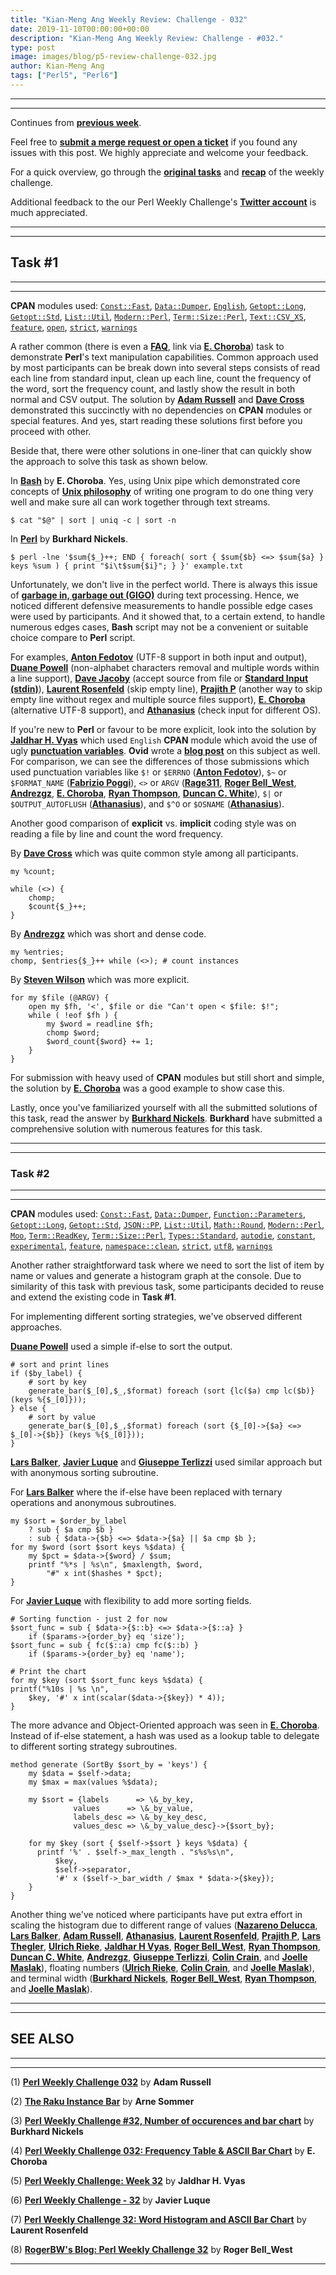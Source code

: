 ```yaml
---
title: "Kian-Meng Ang Weekly Review: Challenge - 032"
date: 2019-11-10T00:00:00+00:00
description: "Kian-Meng Ang Weekly Review: Challenge - #032."
type: post
image: images/blog/p5-review-challenge-032.jpg
author: Kian-Meng Ang
tags: ["Perl5", "Perl6"]
---
```

***
***
Continues from [**previous week**](/blog/review-challenge-031/).

Feel free to [**submit a merge request or open a ticket**](https://github.com/manwar/perlweeklychallenge) if you found any issues with this post. We highly appreciate and welcome your feedback.

For a quick overview, go through the [**original tasks**](/blog/perl-weekly-challenge-032/) and [**recap**](/blog/recap-challenge-032/) of the weekly challenge.

Additional feedback to the our Perl Weekly Challenge's [**Twitter account**](https://twitter.com/perlwchallenge?lang=en) is much appreciated.


***
***
## Task #1
***
***

**CPAN** modules used: [`Const::Fast`](https://metacpan.org/pod/Const::Fast), [`Data::Dumper`](https://metacpan.org/pod/Data::Dumper), [`English`](https://metacpan.org/pod/English), [`Getopt::Long`](https://metacpan.org/pod/Getopt::Long), [`Getopt::Std`](https://metacpan.org/pod/Getopt::Std), [`List::Util`](https://metacpan.org/pod/List::Util), [`Modern::Perl`](https://metacpan.org/pod/Modern::Perl), [`Term::Size::Perl`](https://metacpan.org/pod/Term::Size::Perl), [`Text::CSV_XS`](https://metacpan.org/pod/Text::CSV_XS), [`feature`](https://metacpan.org/pod/feature), [`open`](https://metacpan.org/pod/open), [`strict`](https://metacpan.org/pod/strict), [`warnings`](https://metacpan.org/pod/warnings)

A rather common (there is even a [**FAQ**](https://perldoc.pl/perlfaq6#How-can-I-print-out-a-word-frequency-or-line-frequency-summary), link via [**E. Choroba**](http://blogs.perl.org/users/e_choroba/2019/11/perl-weekly-challenge-032-frequency-table-ascii-bar-chart.html)) task to demonstrate **Perl**'s text manipulation capabilities. Common approach used by most participants can be break down into several steps consists of read each line from standard input, clean up each line, count the frequency of the word, sort the frequency count, and lastly show the result in both normal and CSV output. The solution by [**Adam Russell**](https://github.com/manwar/perlweeklychallenge-club/blob/master/challenge-032/adam-russell/perl5/ch-1.pl) and [**Dave Cross**](https://github.com/manwar/perlweeklychallenge-club/blob/master/challenge-032/dave-cross/perl5/ch-1.pl) demonstrated this succinctly with no dependencies on **CPAN** modules or special features. And yes, start reading these solutions first before you proceed with other.

Beside that, there were other solutions in one-liner that can quickly show the approach to solve this task as shown below.

In [**Bash**](http://blogs.perl.org/users/e_choroba/2019/11/perl-weekly-challenge-032-frequency-table-ascii-bar-chart.html) by **E. Choroba**. Yes, using Unix pipe which demonstrated core concepts of [**Unix philosophy**](https://en.wikipedia.org/wiki/Unix_philosophy) of writing one program to do one thing very well and make sure all can work together through text streams.

    $ cat "$@" | sort | uniq -c | sort -n

In [**Perl**](http://46.91.236.80:81/www/Perl/PWC/20191028_32/pwc32.html) by **Burkhard Nickels**.

    $ perl -lne '$sum{$_}++; END { foreach( sort { $sum{$b} <=> $sum{$a} } keys %sum ) { print "$i\t$sum{$i}"; } }' example.txt

Unfortunately, we don't live in the perfect world. There is always this issue of [**garbage in, garbage out (GIGO)**](https://en.wikipedia.org/wiki/Garbage_in,_garbage_out) during text processing. Hence, we noticed different defensive measurements to handle possible edge cases were used by participants. And it showed that, to a certain extend, to handle numerous edges cases, **Bash** script may not be a convenient or suitable choice compare to **Perl** script.

For examples, [**Anton Fedotov**](https://github.com/manwar/perlweeklychallenge-club/blob/master/challenge-032/anton-fedotov/perl5/ch-1.pl) (UTF-8 support in both input and output), [**Duane Powell**](https://github.com/manwar/perlweeklychallenge-club/blob/master/challenge-032/duane-powell/perl5/ch-1.pl) (non-alphabet characters removal and multiple words within a line support), [**Dave Jacoby**](https://github.com/manwar/perlweeklychallenge-club/blob/master/challenge-032/dave-jacoby/perl5/ch-1.pl) (accept source from file or [**Standard Input (stdin)**](https://en.wikipedia.org/wiki/Standard_streams#Standard_input_(stdin))), [**Laurent Rosenfeld**](https://github.com/manwar/perlweeklychallenge-club/blob/master/challenge-032/laurent-rosenfeld/perl5/ch-1.pl) (skip empty line), [**Prajith P**](https://github.com/manwar/perlweeklychallenge-club/blob/master/challenge-032/prajith-p/perl5/ch-1.pl) (another way to skip empty line without regex and multiple source files support), [**E. Choroba**](https://github.com/manwar/perlweeklychallenge-club/blob/master/challenge-032/e-choroba/perl5/ch-1.pl) (alternative UTF-8 support), and [**Athanasius**](https://github.com/manwar/perlweeklychallenge-club/blob/master/challenge-032/athanasius/perl5/ch-1.pl) (check input for different OS).

If you're new to **Perl** or favour to be more explicit, look into the solution by [**Jaldhar H. Vyas**](https://github.com/manwar/perlweeklychallenge-club/blob/master/challenge-032/jaldhar-h-vyas/perl5/ch-1.pl) which used `English` **CPAN** module which avoid the use of ugly [**punctuation variables**](https://perldoc.perl.org/perlvar.html). **Ovid** wrote a [**blog post**](http://blogs.perl.org/users/ovid/2016/05/why-i-try-to-avoid-perls-punctuation-variables.html) on this subject as well. For comparison, we can see the differences of those submissions which used punctuation variables like `$!` or `$ERRNO` ([**Anton Fedotov**](https://github.com/manwar/perlweeklychallenge-club/blob/master/challenge-032/anton-fedotov/perl5/ch-1.pl)), `$~` or `$FORMAT_NAME` ([**Fabrizio Poggi**](https://github.com/manwar/perlweeklychallenge-club/blob/master/challenge-032/fabrizio-poggi/perl5/ch-1.pl)), `<>` or `ARGV` ([**Rage311**](https://github.com/manwar/perlweeklychallenge-club/blob/master/challenge-032/rage311/perl5/ch-1.pl), [**Roger Bell_West**](https://github.com/manwar/perlweeklychallenge-club/blob/master/challenge-032/roger-bell-west/perl5/ch-1.pl), [**Andrezgz**](https://github.com/manwar/perlweeklychallenge-club/blob/master/challenge-032/andrezgz/perl5/ch-1.pl), [**E. Choroba**](https://github.com/manwar/perlweeklychallenge-club/blob/master/challenge-032/e-choroba/perl5/ch-1.pl), [**Ryan Thompson**](https://github.com/manwar/perlweeklychallenge-club/blob/master/challenge-032/ryan-thompson/perl5/ch-1.pl), [**Duncan C. White**](https://github.com/manwar/perlweeklychallenge-club/blob/master/challenge-032/duncan-c-white/perl5/ch-1.pl)), `$|` or `$OUTPUT_AUTOFLUSH` ([**Athanasius**](https://github.com/manwar/perlweeklychallenge-club/blob/master/challenge-032/athanasius/perl5/ch-1.pl)), and `$^O` or `$OSNAME` ([**Athanasius**](https://github.com/manwar/perlweeklychallenge-club/blob/master/challenge-032/athanasius/perl5/ch-1.pl)).

Another good comparison of **explicit** vs. **implicit** coding style was on reading a file by line and count the word frequency.

By [**Dave Cross**](https://github.com/manwar/perlweeklychallenge-club/blob/master/challenge-032/dave-cross/perl5/ch-1.pl) which was quite common style among all participants.

    my %count;

    while (<>) {
        chomp;
        $count{$_}++;
    }

By [**Andrezgz**](https://github.com/manwar/perlweeklychallenge-club/blob/master/challenge-032/andrezgz/perl5/ch-1.pl) which was short and dense code.

    my %entries;
    chomp, $entries{$_}++ while (<>); # count instances

By [**Steven Wilson**](https://github.com/manwar/perlweeklychallenge-club/blob/master/challenge-032/steven-wilson/perl5/ch-1.pl) which was more explicit.

    for my $file (@ARGV) {
        open my $fh, '<', $file or die "Can't open < $file: $!";
        while ( !eof $fh ) {
            my $word = readline $fh;
            chomp $word;
            $word_count{$word} += 1;
        }
    }

For submission with heavy used of **CPAN** modules but still short and simple, the solution by [**E. Choroba**](https://github.com/manwar/perlweeklychallenge-club/blob/master/challenge-032/e-choroba/perl5/ch-1.pl) was a good example to show case this.

Lastly, once you've familiarized yourself with all the submitted solutions of this task, read the answer by [**Burkhard Nickels**](https://github.com/manwar/perlweeklychallenge-club/blob/master/challenge-032/burkhard-nickels/perl5/ch-1.pl). **Burkhard** have submitted a comprehensive solution with numerous features for this task.

***
***
### Task #2
***
***

**CPAN** modules used: [`Const::Fast`](https://metacpan.org/pod/Const::Fast), [`Data::Dumper`](https://metacpan.org/pod/Data::Dumper), [`Function::Parameters`](https://metacpan.org/pod/Function::Parameters), [`Getopt::Long`](https://metacpan.org/pod/Getopt::Long), [`Getopt::Std`](https://metacpan.org/pod/Getopt::Std), [`JSON::PP`](https://metacpan.org/pod/JSON::PP), [`List::Util`](https://metacpan.org/pod/List::Util), [`Math::Round`](https://metacpan.org/pod/Math::Round), [`Modern::Perl`](https://metacpan.org/pod/Modern::Perl), [`Moo`](https://metacpan.org/pod/Moo), [`Term::ReadKey`](https://metacpan.org/pod/Term::ReadKey), [`Term::Size::Perl`](https://metacpan.org/pod/Term::Size::Perl), [`Types::Standard`](https://metacpan.org/pod/Types::Standard), [`autodie`](https://metacpan.org/pod/autodie), [`constant`](https://metacpan.org/pod/constant), [`experimental`](https://metacpan.org/pod/experimental), [`feature`](https://metacpan.org/pod/feature), [`namespace::clean`](https://metacpan.org/pod/namespace::clean), [`strict`](https://metacpan.org/pod/strict), [`utf8`](https://metacpan.org/pod/utf8), [`warnings`](https://metacpan.org/pod/warnings)

Another rather straightforward task where we need to sort the list of item by name or values and generate a histogram graph at the console. Due to similarity of this task with previous task, some participants decided to reuse and extend the existing code in **Task #1**.

For implementing different sorting strategies, we've observed different approaches.

[**Duane Powell**](https://github.com/manwar/perlweeklychallenge-club/blob/master/challenge-032/duane-powell/perl5/ch-2.pl) used a simple if-else to sort the output.

    # sort and print lines
    if ($by_label) {
        # sort by key
        generate_bar($_[0],$_,$format) foreach (sort {lc($a) cmp lc($b)}           (keys %{$_[0]}));
    } else {
        # sort by value
        generate_bar($_[0],$_,$format) foreach (sort {$_[0]->{$a} <=> $_[0]->{$b}} (keys %{$_[0]}));
    }

[**Lars Balker**](https://github.com/manwar/perlweeklychallenge-club/blob/master/challenge-032/lars-balker/perl5/ch-2.pl), [**Javier Luque**](https://github.com/manwar/perlweeklychallenge-club/blob/master/challenge-032/javier-luque/perl5/ch-2.pl) and [**Giuseppe Terlizzi**](https://github.com/manwar/perlweeklychallenge-club/blob/master/challenge-032/giuseppe-terlizzi/perl5/ch-2.pl) used similar approach but with anonymous sorting subroutine.

For [**Lars Balker**](https://github.com/manwar/perlweeklychallenge-club/blob/master/challenge-032/lars-balker/perl5/ch-2.pl) where the if-else have been replaced with ternary operations and anonymous subroutines.

    my $sort = $order_by_label
        ? sub { $a cmp $b }
        : sub { $data->{$b} <=> $data->{$a} || $a cmp $b };
    for my $word (sort $sort keys %$data) {
        my $pct = $data->{$word} / $sum;
        printf "%*s | %s\n", $maxlength, $word,
            "#" x int($hashes * $pct);
    }

For [**Javier Luque**](https://github.com/manwar/perlweeklychallenge-club/blob/master/challenge-032/javier-luque/perl5/ch-2.pl) with flexibility to add more sorting fields.

    # Sorting function - just 2 for now
    $sort_func = sub { $data->{$::b} <=> $data->{$::a} }
        if ($params->{order_by} eq 'size');
    $sort_func = sub { fc($::a) cmp fc($::b) }
        if ($params->{order_by} eq 'name');

    # Print the chart
    for my $key (sort $sort_func keys %$data) {
    printf("%10s | %s \n",
        $key, '#' x int(scalar($data->{$key}) * 4));
    }

The more advance and Object-Oriented approach was seen in [**E. Choroba**](https://github.com/manwar/perlweeklychallenge-club/blob/master/challenge-032/e-choroba/perl5/ch-2.pl). Instead of if-else statement, a hash was used as a lookup table to delegate to different sorting strategy subroutines.

    method generate (SortBy $sort_by = 'keys') {
        my $data = $self->data;
        my $max = max(values %$data);

        my $sort = {labels      => \&_by_key,
                  values      => \&_by_value,
                  labels_desc => \&_by_key_desc,
                  values_desc => \&_by_value_desc}->{$sort_by};

        for my $key (sort { $self->$sort } keys %$data) {
          printf '%' . $self->_max_length . "s%s%s\n",
              $key,
              $self->separator,
              '#' x ($self->_bar_width / $max * $data->{$key});
        }
    }

Another thing we've noticed where participants have put extra effort in scaling the histogram due to different range of values ([**Nazareno Delucca**](https://github.com/manwar/perlweeklychallenge-club/blob/master/challenge-032/ndelucca/perl5/ch-2.pl), [**Lars Balker**](https://github.com/manwar/perlweeklychallenge-club/blob/master/challenge-032/lars-balker/perl5/ch-2.pl), [**Adam Russell**](https://github.com/manwar/perlweeklychallenge-club/blob/master/challenge-032/adam-russell/perl5/ch-2.pl), [**Athanasius**](https://github.com/manwar/perlweeklychallenge-club/blob/master/challenge-032/athanasius/perl5/ch-2.pl), [**Laurent Rosenfeld**](https://github.com/manwar/perlweeklychallenge-club/blob/master/challenge-032/laurent-rosenfeld/perl5/ch-2.pl), [**Prajith P**](https://github.com/manwar/perlweeklychallenge-club/blob/master/challenge-032/prajith-p/perl5/ch-2.pl), [**Lars Thegler**](https://github.com/manwar/perlweeklychallenge-club/blob/master/challenge-032/lars-thegler/perl5/ch-2.pl), [**Ulrich Rieke**](https://github.com/manwar/perlweeklychallenge-club/blob/master/challenge-032/ulrich-rieke/perl5/ch-2.pl), [**Jaldhar H Vyas**](https://github.com/manwar/perlweeklychallenge-club/blob/master/challenge-032/jaldhar-h-vyas/perl5/ch-2.pl), [**Roger Bell_West**](https://github.com/manwar/perlweeklychallenge-club/blob/master/challenge-032/roger-bell-west/perl5/ch-2.pl), [**Ryan Thompson**](https://github.com/manwar/perlweeklychallenge-club/blob/master/challenge-032/ryan-thompson/perl5/ch-2.pl), [**Duncan C. White**](https://github.com/manwar/perlweeklychallenge-club/blob/master/challenge-032/duncan-c-white/perl5/ch-2.pl), [**Andrezgz**](https://github.com/manwar/perlweeklychallenge-club/blob/master/challenge-032/andrezgz/perl5/ch-2.pl), [**Giuseppe Terlizzi**](https://github.com/manwar/perlweeklychallenge-club/blob/master/challenge-032/giuseppe-terlizzi/perl5/ch-2.pl), [**Colin Crain**](https://github.com/manwar/perlweeklychallenge-club/blob/master/challenge-032/colin-crain/perl5/ch-2.pl), and [**Joelle Maslak**](https://github.com/manwar/perlweeklychallenge-club/blob/master/challenge-032/joelle-maslak/perl5/ch-2.pl)), floating numbers ([**Ulrich Rieke**](https://github.com/manwar/perlweeklychallenge-club/blob/master/challenge-032/ulrich-rieke/perl5/ch-2.pl), [**Colin Crain**](https://github.com/manwar/perlweeklychallenge-club/blob/master/challenge-032/colin-crain/perl5/ch-2.pl), and [**Joelle Maslak**](https://github.com/manwar/perlweeklychallenge-club/blob/master/challenge-032/joelle-maslak/perl5/ch-2.pl)), and terminal width ([**Burkhard Nickels**](https://github.com/manwar/perlweeklychallenge-club/blob/master/challenge-032/burkhard-nickels/perl5/ch-2.pl), [**Roger Bell_West**](https://github.com/manwar/perlweeklychallenge-club/blob/master/challenge-032/roger-bell-west/perl5/ch-2.pl), [**Ryan Thompson**](https://github.com/manwar/perlweeklychallenge-club/blob/master/challenge-032/ryan-thompson/perl5/ch-2.pl), and [**Joelle Maslak**](https://github.com/manwar/perlweeklychallenge-club/blob/master/challenge-032/joelle-maslak/perl5/ch-2.pl)).

***
***
## SEE ALSO
***
***

(1) [**Perl Weekly Challenge 032**](https://adamcrussell.livejournal.com/10802.html) by **Adam Russell**

(2) [**The Raku Instance Bar**](https://raku-musings.com/instance-bar.html) by **Arne Sommer**

(3) [**Perl Weekly Challenge #32, Number of occurences and bar chart**](http://46.91.236.80:81/www/Perl/PWC/20191028_32/pwc32.html) by **Burkhard Nickels**

(4) [**Perl Weekly Challenge 032: Frequency Table & ASCII Bar Chart**](http://blogs.perl.org/users/e_choroba/2019/11/perl-weekly-challenge-032-frequency-table-ascii-bar-chart.html) by **E. Choroba**

(5) [**Perl Weekly Challenge: Week 32**](https://www.braincells.com/perl/2019/11/perl_weekly_challenge_week_32.html) by **Jaldhar H. Vyas**

(6) [**Perl Weekly Challenge - 32**](https://perlchallenges.wordpress.com/2019/10/31/perl-weekly-challenge-032/) by **Javier Luque**

(7) [**Perl Weekly Challenge 32: Word Histogram and ASCII Bar Chart**](http://blogs.perl.org/users/laurent_r/2019/10/perl-weekly-challenge-30-word-histogram-and-ascii-bar-chart.html) by **Laurent Rosenfeld**

(8) [**RogerBW's Blog: Perl Weekly Challenge 32**](https://blog.firedrake.org/archive/2019/11/Perl_Weekly_Challenge_32.html) by **Roger Bell_West**

***
